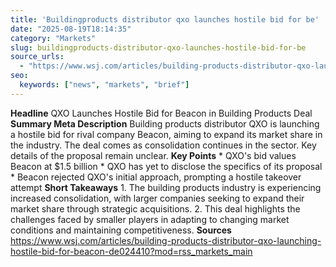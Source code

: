 ```yaml
---
title: 'Buildingproducts distributor qxo launches hostile bid for be'
date: "2025-08-19T18:14:35"
category: "Markets"
slug: buildingproducts-distributor-qxo-launches-hostile-bid-for-be
source_urls:
  - "https://www.wsj.com/articles/building-products-distributor-qxo-launching-hostile-bid-for-beacon-de024410?mod=rss_markets_main"
seo:
  keywords: ["news", "markets", "brief"]
---
```

**Headline** QXO Launches Hostile Bid for Beacon in Building Products Deal  **Summary Meta Description** Building products distributor QXO is launching a hostile bid for rival company Beacon, aiming to expand its market share in the industry. The deal comes as consolidation continues in the sector. Key details of the proposal remain unclear.  **Key Points**  * QXO's bid values Beacon at $1.5 billion * QXO has yet to disclose the specifics of its proposal * Beacon rejected QXO's initial approach, prompting a hostile takeover attempt  **Short Takeaways**  1. The building products industry is experiencing increased consolidation, with larger companies seeking to expand their market share through strategic acquisitions. 2. This deal highlights the challenges faced by smaller players in adapting to changing market conditions and maintaining competitiveness.  **Sources** https://www.wsj.com/articles/building-products-distributor-qxo-launching-hostile-bid-for-beacon-de024410?mod=rss_markets_main 
